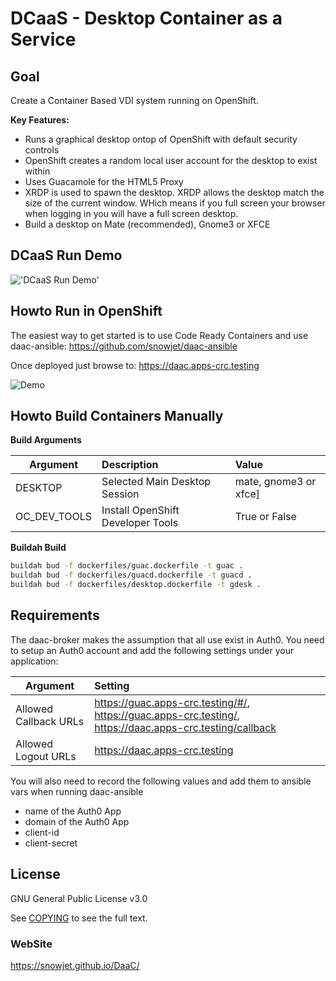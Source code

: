 # DCaaS - Desktop Container as a Service

## Goal

Create a Container Based VDI system running on OpenShift.

**Key Features:**

* Runs a graphical desktop ontop of OpenShift with default security controls
* OpenShift creates a random local user account for the desktop to exist within
* Uses Guacamole for the HTML5 Proxy
* XRDP is used to spawn the desktop. XRDP allows the desktop match the size of the current window. WHich means if you full screen your browser when logging in you will have a full screen desktop.
* Build a desktop on Mate (recommended), Gnome3 or XFCE

## DCaaS Run Demo

!['DCaaS Run Demo'](./demo/daac-run.gif)

## Howto Run in OpenShift

The easiest way to get started is to use Code Ready Containers and use daac-ansible: https://github.com/snowjet/daac-ansible

Once deployed just browse to: https://daac.apps-crc.testing

![Demo](./daac-ansible/demo/daac-ansible.svg)

## Howto Build Containers Manually

**Build Arguments**

| Argument | Description                   | Value                  |
|----------|:------------------------------|:-----------------------|
| DESKTOP  | Selected Main Desktop Session | mate, gnome3 or xfce]  |
| OC_DEV_TOOLS | Install OpenShift Developer Tools | True or False  |

**Buildah Build**
```bash
buildah bud -f dockerfiles/guac.dockerfile -t guac .
buildah bud -f dockerfiles/guacd.dockerfile -t guacd .
buildah bud -f dockerfiles/desktop.dockerfile -t gdesk .
```

## Requirements

The daac-broker makes the assumption that all use exist in Auth0. You need to setup an Auth0 account and add the following settings under your application:

| Argument               | Setting                                                                                                  |
|------------------------|:---------------------------------------------------------------------------------------------------------|
| Allowed Callback URLs  | https://guac.apps-crc.testing/#/, https://guac.apps-crc.testing/, https://daac.apps-crc.testing/callback | 
| Allowed Logout URLs    | https://daac.apps-crc.testing                                                                            |

You will also need to record the following values and add them to ansible vars when running daac-ansible

* name of the Auth0 App
* domain of the Auth0 App
* client-id
* client-secret


## License

GNU General Public License v3.0

See [COPYING](COPYING) to see the full text. 

### WebSite

https://snowjet.github.io/DaaC/